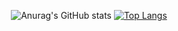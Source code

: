 <center>

![Anurag's GitHub stats](https://github-readme-stats.vercel.app/api?username=DanielMadden&show_icons=true)
[![Top Langs](https://github-readme-stats.vercel.app/api/top-langs/?username=DanielMadden&layout=compact&hide=html,css)](https://github.com/anuraghazra/github-readme-stats)

</center>
<!-- 
00e3ff,da00d5
dd570e,8400c1
ff8746,832aad
&text_color=fff&title_color=fff&icon_color=fff&bg_color=45,ff8746,832aad
-->

<!--
**DanielMadden/DanielMadden** is a ✨ _special_ ✨ repository because its `README.md` (this file) appears on your GitHub profile.

Here are some ideas to get you started:

- 🔭 I’m currently working on ...
- 🌱 I’m currently learning ...
- 👯 I’m looking to collaborate on ...
- 🤔 I’m looking for help with ...
- 💬 Ask me about ...
- 📫 How to reach me: ...
- 😄 Pronouns: ...
- ⚡ Fun fact: ...
-->
